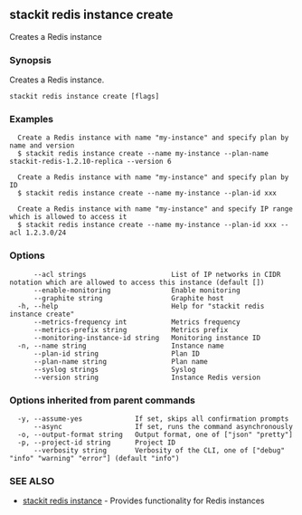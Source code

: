 ## stackit redis instance create

Creates a Redis instance

### Synopsis

Creates a Redis instance.

```
stackit redis instance create [flags]
```

### Examples

```
  Create a Redis instance with name "my-instance" and specify plan by name and version
  $ stackit redis instance create --name my-instance --plan-name stackit-redis-1.2.10-replica --version 6

  Create a Redis instance with name "my-instance" and specify plan by ID
  $ stackit redis instance create --name my-instance --plan-id xxx

  Create a Redis instance with name "my-instance" and specify IP range which is allowed to access it
  $ stackit redis instance create --name my-instance --plan-id xxx --acl 1.2.3.0/24
```

### Options

```
      --acl strings                     List of IP networks in CIDR notation which are allowed to access this instance (default [])
      --enable-monitoring               Enable monitoring
      --graphite string                 Graphite host
  -h, --help                            Help for "stackit redis instance create"
      --metrics-frequency int           Metrics frequency
      --metrics-prefix string           Metrics prefix
      --monitoring-instance-id string   Monitoring instance ID
  -n, --name string                     Instance name
      --plan-id string                  Plan ID
      --plan-name string                Plan name
      --syslog strings                  Syslog
      --version string                  Instance Redis version
```

### Options inherited from parent commands

```
  -y, --assume-yes             If set, skips all confirmation prompts
      --async                  If set, runs the command asynchronously
  -o, --output-format string   Output format, one of ["json" "pretty"]
  -p, --project-id string      Project ID
      --verbosity string       Verbosity of the CLI, one of ["debug" "info" "warning" "error"] (default "info")
```

### SEE ALSO

* [stackit redis instance](./stackit_redis_instance.md)	 - Provides functionality for Redis instances

